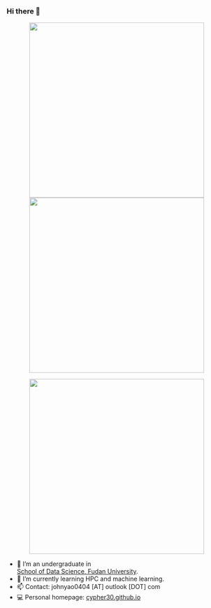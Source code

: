 ### Hi there 👋

<p align="center"><img align="center" src = "https://github-readme-stats.vercel.app/api?username=Cypher30&show_icons=true&count_private=true&theme=maroongold&hide=issues&line_height=30" width="400px"><img align="center" src = "https://github-readme-streak-stats.herokuapp.com/?user=Cypher30&theme=maroongold" width="400px"></p>

<p align="center"><img align="center" width="400px" src="https://github-readme-stats.vercel.app/api/top-langs/?username=Cypher30&layout=compact&theme=maroongold&hide=html,tex,jupyter%20notebook"></p>

- 🔭 I’m an undergraduate in <br><a href="https://sds.fudan.edu.cn/">School of Data Science, Fudan University</a>.
- 🌱 I’m currently learning HPC and machine learning.
- 📫 Contact: johnyao0404 [AT] outlook [DOT] com
- 💻 Personal homepage: <a href="https://cypher30.github.io/">cypher30.github.io</a>
